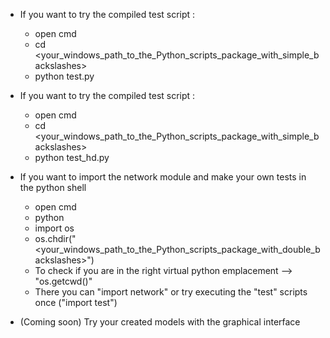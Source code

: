 * If you want to try the compiled test script :
    - open cmd
    - cd <your_windows_path_to_the_Python_scripts_package_with_simple_backslashes>
    - python test.py

* If you want to try the compiled test script :
    - open cmd
    - cd <your_windows_path_to_the_Python_scripts_package_with_simple_backslashes>
    - python test_hd.py

* If you want to import the network module and make your own tests in the python shell
    - open cmd
    - python
    - import os
    - os.chdir("<your_windows_path_to_the_Python_scripts_package_with_double_backslashes>")
    * To check if you are in the right virtual python emplacement --> "os.getcwd()"
    * There you can "import network" or try executing the "test" scripts once ("import test")

* (Coming soon) Try your created models with the graphical interface 

